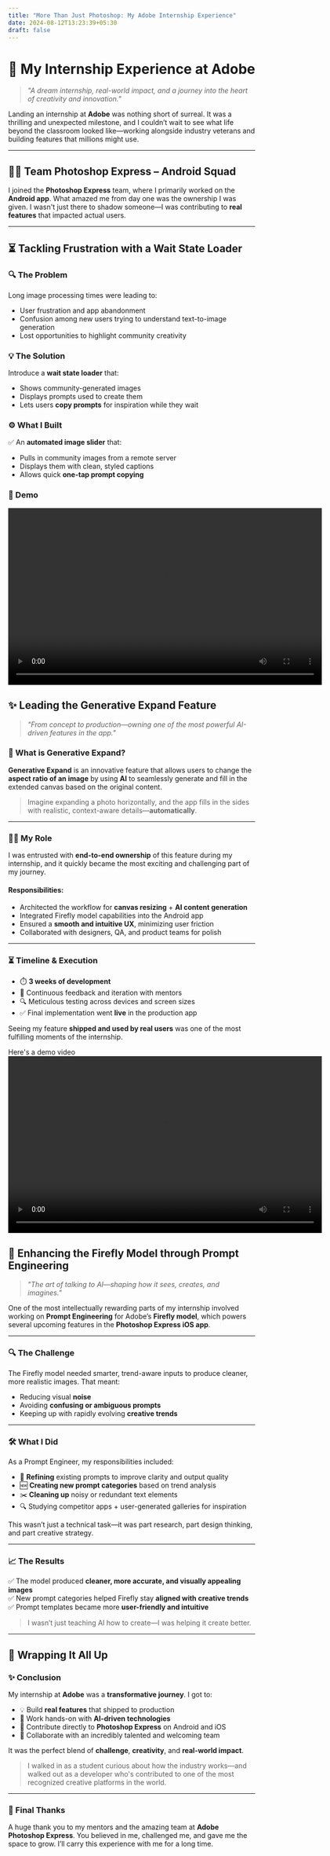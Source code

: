 ```yaml
---
title: "More Than Just Photoshop: My Adobe Internship Experience"
date: 2024-08-12T13:23:39+05:30
draft: false
---
```


# 🎨 My Internship Experience at Adobe

> *"A dream internship, real-world impact, and a journey into the heart of creativity and innovation."*

Landing an internship at **Adobe** was nothing short of surreal. It was a thrilling and unexpected milestone, and I couldn’t wait to see what life beyond the classroom looked like—working alongside industry veterans and building features that millions might use.

---

## 🧑‍💻 Team Photoshop Express – Android Squad

I joined the **Photoshop Express** team, where I primarily worked on the **Android app**. What amazed me from day one was the ownership I was given. I wasn't just there to shadow someone—I was contributing to **real features** that impacted actual users.

---

## ⏳ Tackling Frustration with a Wait State Loader

### 🔍 The Problem

Long image processing times were leading to:
- User frustration and app abandonment
- Confusion among new users trying to understand text-to-image generation
- Lost opportunities to highlight community creativity

### 💡 The Solution

Introduce a **wait state loader** that:
- Shows community-generated images
- Displays prompts used to create them
- Lets users **copy prompts** for inspiration while they wait

### ⚙️ What I Built

✅ An **automated image slider** that:
- Pulls in community images from a remote server  
- Displays them with clean, styled captions  
- Allows quick **one-tap prompt copying**

### 🎥 Demo
<video width="640" height="360" controls>
  <source src="media/wait_state_loader.mp4" type="video/mp4">
</video>



## ✨ Leading the Generative Expand Feature

> *"From concept to production—owning one of the most powerful AI-driven features in the app."*

### 📸 What is Generative Expand?

**Generative Expand** is an innovative feature that allows users to change the **aspect ratio of an image** by using **AI** to seamlessly generate and fill in the extended canvas based on the original content.

> Imagine expanding a photo horizontally, and the app fills in the sides with realistic, context-aware details—**automatically**.

---

### 🧑‍💻 My Role

I was entrusted with **end-to-end ownership** of this feature during my internship, and it quickly became the most exciting and challenging part of my journey.

#### Responsibilities:
- Architected the workflow for **canvas resizing** + **AI content generation**
- Integrated Firefly model capabilities into the Android app
- Ensured a **smooth and intuitive UX**, minimizing user friction
- Collaborated with designers, QA, and product teams for polish

---

### ⏳ Timeline & Execution

- ⏱️ **3 weeks of development**  
- 💬 Continuous feedback and iteration with mentors  
- 🔍 Meticulous testing across devices and screen sizes  
- ✅ Final implementation went **live** in the production app

Seeing my feature **shipped and used by real users** was one of the most fulfilling moments of the internship.

Here's a demo video
<video width="640" height="360" controls>
  <source src="C:\Users\akans\JhaAkansha.github.io\media\GenExpand.mp4" type="video/mp4">
</video>

## 🧠 Enhancing the Firefly Model through Prompt Engineering

> *"The art of talking to AI—shaping how it sees, creates, and imagines."*

One of the most intellectually rewarding parts of my internship involved working on **Prompt Engineering** for Adobe’s **Firefly model**, which powers several upcoming features in the **Photoshop Express iOS app**.

---

### 🔍 The Challenge

The Firefly model needed smarter, trend-aware inputs to produce cleaner, more realistic images. That meant:
- Reducing visual **noise**
- Avoiding **confusing or ambiguous prompts**
- Keeping up with rapidly evolving **creative trends**

---

### 🛠️ What I Did

As a Prompt Engineer, my responsibilities included:

- 🧼 **Refining** existing prompts to improve clarity and output quality  
- 🆕 **Creating new prompt categories** based on trend analysis  
- ✂️ **Cleaning up** noisy or redundant text elements  
- 🔍 Studying competitor apps + user-generated galleries for inspiration

This wasn’t just a technical task—it was part research, part design thinking, and part creative strategy.

---

### 📈 The Results

✅ The model produced **cleaner, more accurate, and visually appealing images**  
✅ New prompt categories helped Firefly stay **aligned with creative trends**  
✅ Prompt templates became more **user-friendly and intuitive**

> I wasn’t just teaching AI how to create—I was helping it create better.

---

## 🎯 Wrapping It All Up

### ✨ Conclusion

My internship at **Adobe** was a **transformative journey**. I got to:

- 💡 Build **real features** that shipped to production  
- 🤖 Work hands-on with **AI-driven technologies**  
- 📱 Contribute directly to **Photoshop Express** on Android and iOS  
- 🤝 Collaborate with an incredibly talented and welcoming team  

It was the perfect blend of **challenge**, **creativity**, and **real-world impact**.

> I walked in as a student curious about how the industry works—and walked out as a developer who's contributed to one of the most recognized creative platforms in the world.

---

### 🙏 Final Thanks

A huge thank you to my mentors and the amazing team at **Adobe Photoshop Express**. You believed in me, challenged me, and gave me the space to grow. I’ll carry this experience with me for a long time.